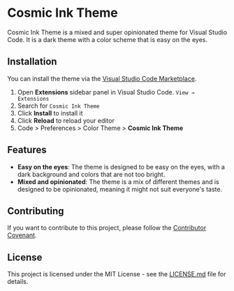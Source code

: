 # Cosmic Ink Theme

Cosmic Ink Theme is a mixed and super opinionated theme for Visual Studio Code. It is a dark theme with a color scheme that is easy on the eyes.

## Installation

You can install the theme via the [Visual Studio Code Marketplace](https://marketplace.visualstudio.com/items?itemName=BalajiSriraman.cosmic-ink-theme).

1. Open **Extensions** sidebar panel in Visual Studio Code. `View → Extensions`
2. Search for `Cosmic Ink Theme`
3. Click **Install** to install it
4. Click **Reload** to reload your editor
5. Code > Preferences > Color Theme > **Cosmic Ink Theme**

## Features

- **Easy on the eyes**: The theme is designed to be easy on the eyes, with a dark background and colors that are not too bright.
- **Mixed and opinionated**: The theme is a mix of different themes and is designed to be opinionated, meaning it might not suit everyone's taste.

## Contributing

If you want to contribute to this project, please follow the [Contributor Covenant](https://www.contributor-covenant.org/).

## License

This project is licensed under the MIT License - see the [LICENSE.md](LICENSE.md) file for details.

